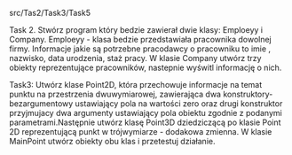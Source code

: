 

src/Tas2/Task3/Task5

Task 2. Stwórz program który bedzie zawierał dwie klasy: Emploeyy i Company. Emploeyy - klasa bedzie przedstawiała pracownika dowolnej firmy. Informacje jakie są potrzebne pracodawcy o pracowniku to imie , nazwisko, data urodzenia, staż pracy. W klasie Company utwórz trzy obiekty reprezentujące pracowników, nastepnie wyświtl informację o nich.

Task3: Utwórz klase Point2D, która przechowuje informacje na temat punktu na przestrzenia dwuwymiarowej, zawierająca dwa konstruktory- bezargumentowy ustawiający pola na wartości zero oraz drugi konstruktor przyjmujacy dwa argumenty ustawiający pola obiektu zgodnie z podanymi parametrami.Następnie utwórz klasę Point3D dziedziczącą po klasie Point 2D reprezentującą punkt w trójwymiarze - dodakowa zmienna. W klasie MainPoint utwórz obiekty obu klas i przetestuj działanie.
